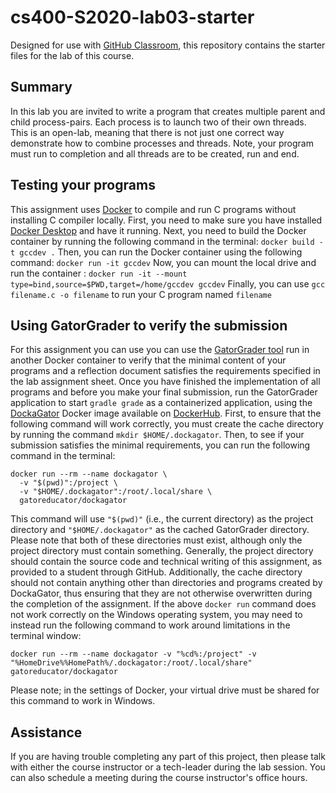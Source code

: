 
# cs400-S2020-lab03-starter

Designed for use with [GitHub Classroom](https://classroom.github.com/), this repository contains the starter files for the lab of this course.

## Summary
In this lab you are invited to write a program that creates multiple parent and child process-pairs. Each process is to launch two of their own threads. This is an open-lab, meaning that there is not just one correct way demonstrate how to combine processes and threads. Note, your program must run to completion and all threads are to be created, run and end.


## Testing your programs
This assignment uses [Docker](https://www.docker.com) to compile and run C programs without installing C compiler locally.
First, you need to make sure you have installed [Docker
Desktop](https://www.docker.com/products/docker-desktop) and have it running.
Next, you need to build the Docker container by running the following command in the terminal:
`docker build -t gccdev .`
Then, you can run the Docker container using the following command:
`docker run -it gccdev`
Now, you can mount the local drive and run the container :
`docker run -it --mount type=bind,source=$PWD,target=/home/gccdev gccdev`
Finally, you can use `gcc filename.c -o filename` to run your C program named `filename`

## Using GatorGrader to verify the submission
For this assignment you can use you can use the [GatorGrader
tool](https://github.com/GatorEducator/gatorgrader) run in another Docker container
to verify that the minimal content of your programs and a reflection document satisfies the
requirements specified in the lab assignment sheet. Once you have finished the
implementation of all programs and before you make your final submission,
run the GatorGrader application to start `gradle grade` as a containerized
application, using the [DockaGator](https://github.com/GatorEducator/dockagator)
Docker image available on
[DockerHub](https://cloud.docker.com/u/gatoreducator/repository/docker/gatoreducator/dockagator).
First, to ensure that the following command will work correctly, you
must create the cache directory by running the command `mkdir
$HOME/.dockagator`.
Then, to see if your submission satisfies the minimal requirements, you can run the following command in the terminal:

```
docker run --rm --name dockagator \
  -v "$(pwd)":/project \
  -v "$HOME/.dockagator":/root/.local/share \
  gatoreducator/dockagator
```

This command will use `"$(pwd)"` (i.e., the current directory) as
the project directory and `"$HOME/.dockagator"` as the cached GatorGrader
directory. Please note that both of these directories must exist, although only
the project directory must contain something. Generally, the project directory
should contain the source code and technical writing of this assignment, as
provided to a student through GitHub. Additionally, the cache directory should
not contain anything other than directories and programs created by DockaGator,
thus ensuring that they are not otherwise overwritten during the completion of
the assignment.  If the above `docker run` command does not work correctly on
the Windows operating system, you may need to instead run the following command
to work around limitations in the terminal window:


```
docker run --rm --name dockagator -v "%cd%:/project" -v "%HomeDrive%%HomePath%/.dockagator:/root/.local/share" gatoreducator/dockagator
```

Please note; in the settings of Docker, your virtual drive must be shared for this command to work in Windows.

## Assistance

If you are having trouble completing any part of this project, then please talk with either the course instructor or a tech-leader during the lab session. You can also schedule a meeting during the course instructor's office hours.
